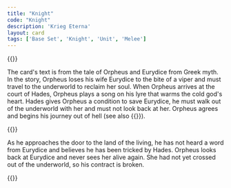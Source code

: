 ```yaml
---
title: "Knight"
code: "Knight"
description: 'Krieg Eterna'
layout: card
tags: ['Base Set', 'Knight', 'Unit', 'Melee']
---
```

{{<card-detail-page title="Knight" artwork="God Speed! by Edmund Leighton (1900)" attr="Hilda Doolittle" book="Eurydice">}}
<p>
The card's text is from the tale of Orpheus and Eurydice from Greek myth. In the story, Orpheus loses his wife Eurydice to the bite of a viper and must travel to the underworld to reclaim her soul. When Orpheus arrives at the court of Hades, Orpheus plays a song on his lyre that warms the cold god's heart. Hades gives Orpheus a condition to save Eurydice, he must walk out of the underworld with her and must not look back at her. Orpheus agrees and begins his journey out of hell (see also {{<cardlink name="Styx">}}). 
</p>
{{<card-detail-image file="eurydice.jpg" caption="Orpheus and Eurydice by S. P. Panasenko (1993)">}}
<p>
As he approaches the door to the land of the living, he has not heard a word from Eurydice and believes he has been tricked by Hades. Orpheus looks back at Eurydice and never sees her alive again. She had not yet crossed out of the underworld, so his contract is broken.
</p>
{{</card-detail-page>}}